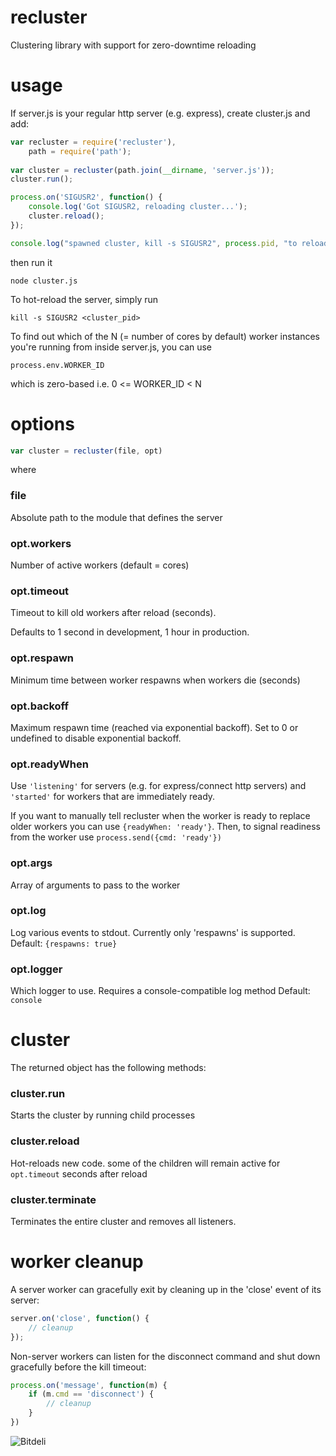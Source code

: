 # recluster

Clustering library with support for zero-downtime reloading

# usage

If server.js is your regular http server (e.g. express), create
cluster.js and add:

```js
var recluster = require('recluster'),
    path = require('path');
 
var cluster = recluster(path.join(__dirname, 'server.js'));
cluster.run();

process.on('SIGUSR2', function() {
    console.log('Got SIGUSR2, reloading cluster...');
    cluster.reload();
});

console.log("spawned cluster, kill -s SIGUSR2", process.pid, "to reload");
```

then run it

    node cluster.js

To hot-reload the server, simply run
    
    kill -s SIGUSR2 <cluster_pid>

To find out which of the N (= number of cores by default) worker
instances you're running from inside server.js, you can use 

    process.env.WORKER_ID

which is zero-based i.e. 0 <= WORKER_ID < N

# options

```js
var cluster = recluster(file, opt)
```

where 

### file        

Absolute path to the module that defines the server

### opt.workers

Number of active workers (default = cores)

### opt.timeout

Timeout to kill old workers after reload (seconds). 

Defaults to 1 second in development, 1 hour in production.

### opt.respawn 

Minimum time between worker respawns when workers die (seconds)

### opt.backoff

Maximum respawn time (reached via exponential backoff). Set to
0 or undefined to disable exponential backoff.

### opt.readyWhen

Use `'listening'` for servers (e.g. for express/connect http servers)
and `'started'` for workers that are immediately ready.

If you want to manually tell recluster when the worker is ready to replace
older workers you can use `{readyWhen: 'ready'}`. Then, to signal readiness 
from the worker use `process.send({cmd: 'ready'})` 

### opt.args

Array of arguments to pass to the worker

### opt.log

Log various events to stdout. Currently only 'respawns' is supported.
Default: `{respawns: true}`

### opt.logger

Which logger to use. Requires a console-compatible log method
Default: `console`

# cluster

The returned object has the following methods:

### cluster.run

Starts the cluster by running child processes

### cluster.reload

Hot-reloads new code. some of the children will remain active 
for `opt.timeout` seconds after reload

### cluster.terminate

Terminates the entire cluster and removes all listeners.

# worker cleanup

A server worker can gracefully exit by cleaning up in the 'close' event
of its server:

```js
server.on('close', function() { 
    // cleanup 
});
```

Non-server workers can listen for the disconnect command and shut down
gracefully before the kill timeout:

```js
process.on('message', function(m) { 
    if (m.cmd == 'disconnect') { 
        // cleanup 
    }
})
```

![Bitdeli](https://d2weczhvl823v0.cloudfront.net/spion/recluster/trend.png)

